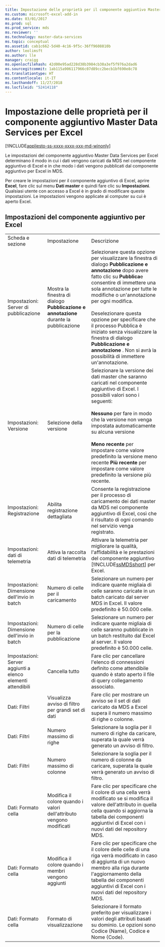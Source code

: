 ```yaml
---
title: Impostazione delle proprietà per il componente aggiuntivo Master Data Services per Excel | Microsoft Docs
ms.custom: microsoft-excel-add-in
ms.date: 03/01/2017
ms.prod: sql
ms.prod_service: mds
ms.reviewer: ''
ms.technology: master-data-services
ms.topic: conceptual
ms.assetid: cab1c662-5d40-4c16-9f5c-36ff9608810b
author: leolimsft
ms.author: lle
manager: craigg
ms.openlocfilehash: 42d00e95ad228d38b3984cb38a3ef5f976a2dad6
ms.sourcegitcommit: 1ab115a906117966c07d89cc2becb1bf690e8c78
ms.translationtype: HT
ms.contentlocale: it-IT
ms.lasthandoff: 11/27/2018
ms.locfileid: "52414118"
---
```

# <a name="setting-properties-for-master-data-services-add-in-for-excel"></a>Impostazione delle proprietà per il componente aggiuntivo Master Data Services per Excel

[!INCLUDE[appliesto-ss-xxxx-xxxx-xxx-md-winonly](../../includes/appliesto-ss-xxxx-xxxx-xxx-md-winonly.md)]

  Le impostazioni del componente aggiuntivo Master Data Services per Excel determinano il modo in cui i dati vengono caricati da MDS nel componente aggiuntivo di Excel e in che modo i dati vengono pubblicati dal componente aggiuntivo per Excel in MDS.  
  
 Per creare le impostazioni per il componente aggiuntivo di Excel, aprire **Excel**, fare clic sul menu **Dati master** e quindi fare clic su **Impostazioni**. Qualsiasi utente con accesso a Excel è in grado di modificare queste impostazioni. Le impostazioni vengono applicate al computer su cui è aperto Excel.  
  
## <a name="excel-add-in-settings"></a>Impostazioni del componente aggiuntivo per Excel  
  
||||  
|-|-|-|  
|Scheda e sezione|Impostazione|Descrizione|  
|Impostazioni: Server di pubblicazione|Mostra la finestra di dialogo **Pubblicazione e annotazione** durante la pubblicazione|Selezionare questa opzione per visualizzare la finestra di dialogo **Pubblicazione e annotazione** dopo avere fatto clic su **Pubblica**e consentire di immettere una sola annotazione per tutte le modifiche o un'annotazione per ogni modifica.<br /><br /> Deselezionare questa opzione per specificare che il processo Pubblica è iniziato senza visualizzare la finestra di dialogo **Pubblicazione e annotazione** . Non si avrà la possibilità di immettere un'annotazione.|  
|Impostazioni: Versione|Selezione della versione|Selezionare la versione dei dati master che saranno caricati nel componente aggiuntivo di Excel. I possibili valori sono i seguenti:<br /><br /> **Nessuno** per fare in modo che la versione non venga impostata automaticamente su alcuna versione<br /><br /> **Meno recente** per impostare come valore predefinito la versione meno recente **Più recente** per impostare come valore predefinito la versione più recente.|  
|Impostazioni: Registrazione|Abilita registrazione dettagliata|Consente la registrazione per il processo di caricamento dei dati master da MDS nel componente aggiuntivo di Excel, così che il risultato di ogni comando nel servizio venga registrato.|  
|Impostazioni: dati di telemetria|Attiva la raccolta dati di telemetria|Attivare la telemetria per migliorare la qualità, l'affidabilità e le prestazioni del componente aggiuntivo [!INCLUDE[ssMDSshort](../../includes/ssmdsshort-md.md)] per Excel.|  
|Impostazioni: Dimensione dell'invio in batch|Numero di celle per il caricamento|Selezionare un numero per indicare quante migliaia di celle saranno caricate in un batch caricato dal server MDS in Excel. Il valore predefinito è 50.000 celle.|  
|Impostazioni: Dimensione dell'invio in batch|Numero di celle per la pubblicazione|Selezionare un numero per indicare quante migliaia di celle saranno pubblicate in un batch restituito dal Excel al server. Il valore predefinito è 50.000 celle.|  
|Impostazioni: Server aggiunti a elenco elementi attendibili|Cancella tutto|Fare clic per cancellare l'elenco di connessioni definito come attendibile quando è stato aperto il file di query collegamento associato.|  
|Dati: Filtri|Visualizza avviso di filtro per grandi set di dati|Fare clic per mostrare un avviso se il set di dati caricato da MDS a Excel supera il numero massimo di righe o colonne.|  
|Dati: Filtri|Numero massimo di righe|Selezionare la soglia per il numero di righe da caricare, superata la quale verrà generato un avviso di filtro.|  
|Dati: Filtri|Numero massimo di colonne|Selezionare la soglia per il numero di colonne da caricare, superata la quale verrà generato un avviso di filtro.|  
|Dati: Formato cella|Modifica il colore quando i valori dell'attributo vengono modificati|Fare clic per specificare che il colore di una cella verrà modificato se si modifica il valore dell'attributo in quella cella quando si aggiorna la tabella dei componenti aggiuntivi di Excel con i nuovi dati del repository MDS.|  
|Dati: Formato cella|Modifica il colore quando i membri vengono aggiunti|Fare clic per specificare che il colore delle celle di una riga verrà modificato in caso di aggiunta di un nuovo membro alla riga durante l'aggiornamento della tabella dei componenti aggiuntivi di Excel con i nuovi dati del repository MDS.|  
|Dati: Formato cella|Formato di visualizzazione|Selezionare il formato preferito per visualizzare i valori degli attributi basati su dominio. Le opzioni sono Codice {Name}, Codice e Nome {Code}.|  
  
  
